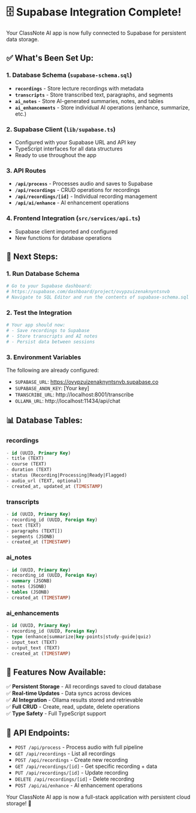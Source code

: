 # 🗄️ Supabase Integration Complete!

Your ClassNote AI app is now fully connected to Supabase for persistent data storage.

## ✅ What's Been Set Up:

### **1. Database Schema** (`supabase-schema.sql`)
- **`recordings`** - Store lecture recordings with metadata
- **`transcripts`** - Store transcribed text, paragraphs, and segments  
- **`ai_notes`** - Store AI-generated summaries, notes, and tables
- **`ai_enhancements`** - Store individual AI operations (enhance, summarize, etc.)

### **2. Supabase Client** (`lib/supabase.ts`)
- Configured with your Supabase URL and API key
- TypeScript interfaces for all data structures
- Ready to use throughout the app

### **3. API Routes**
- **`/api/process`** - Processes audio and saves to Supabase
- **`/api/recordings`** - CRUD operations for recordings
- **`/api/recordings/[id]`** - Individual recording management
- **`/api/ai/enhance`** - AI enhancement operations

### **4. Frontend Integration** (`src/services/api.ts`)
- Supabase client imported and configured
- New functions for database operations

## 🚀 Next Steps:

### **1. Run Database Schema**
```bash
# Go to your Supabase dashboard:
# https://supabase.com/dashboard/project/ovypzuizenaknyntsnvb
# Navigate to SQL Editor and run the contents of supabase-schema.sql
```

### **2. Test the Integration**
```bash
# Your app should now:
# - Save recordings to Supabase
# - Store transcripts and AI notes
# - Persist data between sessions
```

### **3. Environment Variables**
The following are already configured:
- `SUPABASE_URL`: https://ovypzuizenaknyntsnvb.supabase.co
- `SUPABASE_ANON_KEY`: [Your key]
- `TRANSCRIBE_URL`: http://localhost:8001/transcribe  
- `OLLAMA_URL`: http://localhost:11434/api/chat

## 📊 Database Tables:

### **recordings**
```sql
- id (UUID, Primary Key)
- title (TEXT)
- course (TEXT) 
- duration (TEXT)
- status (Recording|Processing|Ready|Flagged)
- audio_url (TEXT, optional)
- created_at, updated_at (TIMESTAMP)
```

### **transcripts** 
```sql
- id (UUID, Primary Key)
- recording_id (UUID, Foreign Key)
- text (TEXT)
- paragraphs (TEXT[])
- segments (JSONB)
- created_at (TIMESTAMP)
```

### **ai_notes**
```sql
- id (UUID, Primary Key) 
- recording_id (UUID, Foreign Key)
- summary (JSONB)
- notes (JSONB)
- tables (JSONB)
- created_at (TIMESTAMP)
```

### **ai_enhancements**
```sql
- id (UUID, Primary Key)
- recording_id (UUID, Foreign Key) 
- type (enhance|summarize|key-points|study-guide|quiz)
- input_text (TEXT)
- output_text (TEXT)
- created_at (TIMESTAMP)
```

## 🎯 Features Now Available:

✅ **Persistent Storage** - All recordings saved to cloud database  
✅ **Real-time Updates** - Data syncs across devices  
✅ **AI Integration** - Ollama results stored and retrievable  
✅ **Full CRUD** - Create, read, update, delete operations  
✅ **Type Safety** - Full TypeScript support  

## 🔗 API Endpoints:

- `POST /api/process` - Process audio with full pipeline
- `GET /api/recordings` - List all recordings
- `POST /api/recordings` - Create new recording
- `GET /api/recordings/[id]` - Get specific recording + data
- `PUT /api/recordings/[id]` - Update recording
- `DELETE /api/recordings/[id]` - Delete recording
- `POST /api/ai/enhance` - AI enhancement operations

Your ClassNote AI app is now a full-stack application with persistent cloud storage! 🎊
